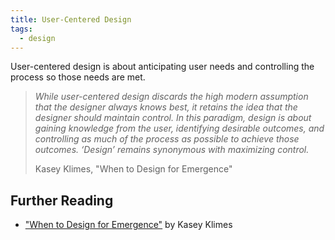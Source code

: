 ```yaml
---
title: User-Centered Design
tags:
  - design
---
```


User-centered design is about anticipating user needs and controlling the process so those needs are met.

> *While user-centered design discards the high modern assumption that the designer always knows best, it retains the idea that the designer should maintain control. In this paradigm, design is about gaining knowledge from the user, identifying desirable outcomes, and controlling as much of the process as possible to achieve those outcomes. ‘Design’ remains synonymous with maximizing control.*
>
> Kasey Klimes, "When to Design for Emergence"

## Further Reading

- ["When to Design for Emergence"](https://newsletter.rhizomerd.com/p/when-to-design-for-emergence) by Kasey Klimes